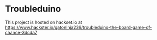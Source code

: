 # Troubleduino

This project is hosted on hackset.io at https://www.hackster.io/gatoninja236/troubleduino-the-board-game-of-chance-3dcda7
